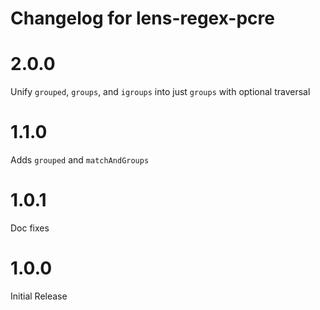 # Changelog for lens-regex-pcre

# 2.0.0 
Unify `grouped`, `groups`, and `igroups` into just `groups` with optional traversal

# 1.1.0 
Adds `grouped` and `matchAndGroups`

# 1.0.1 
Doc fixes

# 1.0.0 
Initial Release
